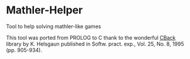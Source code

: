 # Mathler-Helper
Tool to help solving mathler-like games

This tool was ported from PROLOG to C thank to the wonderful [CBack](http://webhotel4.ruc.dk/~keld/research/CBACK/) library by K. Helsgaun published in Softw. pract. exp., Vol. 25, No. 8, 1995 (pp. 905-934).
